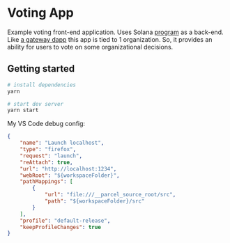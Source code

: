 # Voting App

Example voting front-end application. Uses Solana [program](../contract/) as a back-end.
Like [a gateway dapp](../gateway/) this app is tied to 1 organization.
So, it provides an ability for users to vote on some organizational decisions.

## Getting started

```bash
# install dependencies
yarn

# start dev server
yarn start
```

My VS Code debug config:
```json
{
    "name": "Launch localhost",
    "type": "firefox",
    "request": "launch",
    "reAttach": true,
    "url": "http://localhost:1234",
    "webRoot": "${workspaceFolder}",
    "pathMappings": [
        {
            "url": "file:///__parcel_source_root/src",
            "path": "${workspaceFolder}/src"
        }
    ],
    "profile": "default-release",
    "keepProfileChanges": true
}
```
